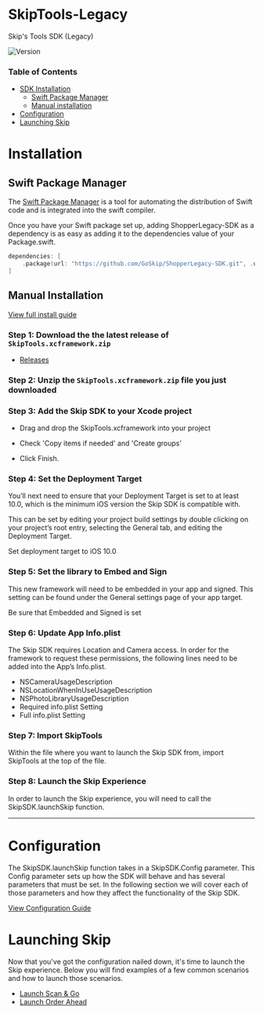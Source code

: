 
# SkipTools-Legacy
Skip's Tools SDK (Legacy)

![Version](https://img.shields.io/github/v/release/goSkip/SkipTools-Legacy)

### Table of Contents

* [SDK Installation](#installation)
  * [Swift Package Manager](#swift-package-manager)
  * [Manual installation](#manual-installation)
* [Configuration](#configuration)
* [Launching Skip](#launching-skip)

# Installation 

## Swift Package Manager

The [Swift Package Manager](https://swift.org/package-manager/) is a tool for automating the distribution of Swift code and is integrated into the swift compiler.

Once you have your Swift package set up, adding ShopperLegacy-SDK as a dependency is as easy as adding it to the dependencies value of your Package.swift.

```swift
dependencies: [
    .package(url: "https://github.com/GoSkip/ShopperLegacy-SDK.git", .upToNextMajor(from: "3.0.0"))
]
```

## Manual Installation
[View full install guide](https://goskip.github.io/mco/wiki/ios/installation/)

### Step 1: Download the the latest release of `SkipTools.xcframework.zip`
- [Releases](https://github.com/GoSkip/SkipTools-Legacy-Source/releases)

### Step 2: Unzip the `SkipTools.xcframework.zip` file you just downloaded

### Step 3: Add the Skip SDK to your Xcode project

- Drag and drop the SkipTools.xcframework into your project

- Check 'Copy items if needed' and 'Create groups' 

- Click Finish.

### Step 4: Set the Deployment Target

You’ll next need to ensure that your Deployment Target is set to at least 10.0, which is the minimum iOS version the Skip SDK is compatible with.

This can be set by editing your project build settings by double clicking on your project’s root entry, selecting the General tab, and editing the Deployment Target.

Set deployment target to iOS 10.0

### Step 5: Set the library to Embed and Sign

This new framework will need to be embedded in your app and signed. This setting can be found under the General settings page of your app target.

Be sure that Embedded and Signed is set

### Step 6: Update App Info.plist

The Skip SDK requires Location and Camera access. In order for the framework to request these permissions, the following lines need to be added into the App’s Info.plist.

- NSCameraUsageDescription
- NSLocationWhenInUseUsageDescription
- NSPhotoLibraryUsageDescription
- Required info.plist Setting
- Full info.plist Setting

### Step 7: Import SkipTools

Within the file where you want to launch the Skip SDK from, import SkipTools at the top of the file.

### Step 8: Launch the Skip Experience

In order to launch the Skip experience, you will need to call the SkipSDK.launchSkip function.

---
# Configuration

The SkipSDK.launchSkip function takes in a SkipSDK.Config parameter. This Config parameter sets up how the SDK will behave and has several parameters that must be set. In the following section we will cover each of those parameters and how they affect the functionality of the Skip SDK.

[View Configuration Guide](https://goskip.github.io/mco/wiki/ios/configuration/)

# Launching Skip
Now that you've got the configuration nailed down, it's time to launch the Skip experience. Below you will find examples of a few common scenarios and how to launch those scenarios.

- [Launch Scan & Go](https://goskip.github.io/mco/wiki/ios/launch/scanandgo/)
- [Launch Order Ahead](https://goskip.github.io/mco/wiki/ios/launch/orderahead/)
